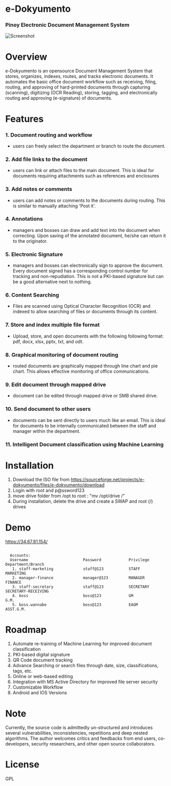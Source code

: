 # e-Dokyumento 
### Pinoy Electronic Document Management System 
![Screenshot](https://a.fsdn.com/con/app/proj/e-dokyumento/screenshots/edokyu.png/max/max/1)
# Overview
e-Dokyumento is an opensource Document Management System that stores, organizes, indexes, routes, and tracks
electronic documents. It automates the basic office document workflow such as receiving, filing, routing, and approving
of hard-printed documents through capturing (scanning), digitizing (OCR Reading), storing, tagging, and electronically routing 
and approving (e-signature) of documents. 

# Features
### 1. Document routing and workflow 
   - users can freely select the department or branch to route the document.
### 2. Add file links to the document 
   - users can link or attach files to the main document. This is ideal for documents requiring attachments such as references and enclosures
### 3. Add notes or comments 
   - users can add notes or comments to the documents during routing. This is similar to manually attaching 'Post it'.
### 4. Annotations 
   - managers and bosses can draw and add text into the document when correcting. Upon saving of the annotated document, 
   he/she can return it to the originator.
### 5. Electronic Signature 
   - managers and bosses can electronically sign to approve the document. Every document signed has a corresponding control number 
   for tracking and non-repudiation. This is not a PKI-based signature but can be a good alternative next to nothing.
### 6. Content Searching 
   - Files are scanned using Optical Character Recognition (OCR) and indexed to allow searching of files or documents through its content.
### 7. Store and index multiple file format 
   - Upload, store, and open documents with the following following format: pdf, docx, xlsx, pptx, txt, and odt.
### 8. Graphical monitoring of document routing 
   - routed documents are graphically mapped through line chart and pie chart. This allows effective monitoring of office communications.
### 9. Edit document through mapped drive 
   - document can be edited through mapped drive or SMB shared drive.
### 10. Send document to other users 
   - documents can be sent directly to users much like an email. This is ideal for documents to be internally communicated between the staff and manager within the department.
### 11. Intelligent Document classification using Machine Learning

# Installation
  1. Download the ISO file from https://sourceforge.net/projects/e-dokyumento/files/e-dokyumento/download
  2. Login with root and p@ssword123
  3. move drive folder from /opt to root :  "mv /opt/drive /"
  4. During installation, delete the drive and create a SWAP and root (/) drives

# Demo
  https://34.67.81.154/
  <pre><code>
  Accounts:
  Username                        Password            Privilege           Department/Branch
   1. staff-marketing             staff@123           STAFF               MARKETING
   2. manager-finance             manager@123         MANAGER             FINANCE
   3. staff-secretary             staff@123           SECRETARY           SECRETARY-RECEIVING
   4. boss                        boss@123            GM                  G.M.
   5. boss.wannabe                boss@123            EAGM                ASST.G.M.
</code></pre>

# Roadmap

  1. Automate re-training of Machine Learning for improved document classification
  2. PKI-based digital signature
  3. QR Code document tracking
  4. Advance Searching or search files through date, size, classifications, tags, etc.
  5. Online or web-based editing
  6. Integration with MS Active Directory for improved file server security
  7. Customizable Workflow
  9. Android and IOS Versions

# Note
Currently, the source code is admittedly un-structured and introduces several vulnerabilities, inconsistencies, repetitions and 
deep nested algorithms. The author welcomes critics and feedbacks from end users, co-developers, security researchers, and 
other open source collaborators.

# License
GPL
